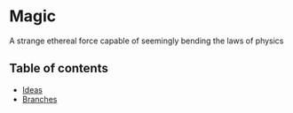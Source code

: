 # Magic

A strange ethereal force capable of seemingly bending the laws of physics

## Table of contents

- [Ideas](/planning/magic/ideas.md)
- [Branches](/planning/magic/branches.md)
